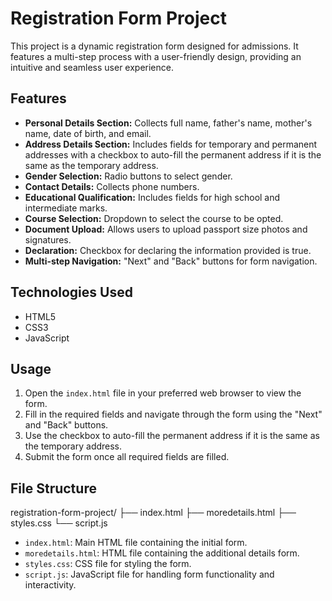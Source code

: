 # Registration Form Project

This project is a dynamic registration form designed for admissions. It features a multi-step process with a user-friendly design, providing an intuitive and seamless user experience.

## Features
- **Personal Details Section:** Collects full name, father's name, mother's name, date of birth, and email.
- **Address Details Section:** Includes fields for temporary and permanent addresses with a checkbox to auto-fill the permanent address if it is the same as the temporary address.
- **Gender Selection:** Radio buttons to select gender.
- **Contact Details:** Collects phone numbers.
- **Educational Qualification:** Includes fields for high school and intermediate marks.
- **Course Selection:** Dropdown to select the course to be opted.
- **Document Upload:** Allows users to upload passport size photos and signatures.
- **Declaration:** Checkbox for declaring the information provided is true.
- **Multi-step Navigation:** "Next" and "Back" buttons for form navigation.

## Technologies Used
- HTML5
- CSS3
- JavaScript

## Usage
1. Open the `index.html` file in your preferred web browser to view the form.
2. Fill in the required fields and navigate through the form using the "Next" and "Back" buttons.
3. Use the checkbox to auto-fill the permanent address if it is the same as the temporary address.
4. Submit the form once all required fields are filled.

## File Structure
registration-form-project/
├── index.html
├── moredetails.html
├── styles.css
└── script.js

- `index.html`: Main HTML file containing the initial form.
- `moredetails.html`: HTML file containing the additional details form.
- `styles.css`: CSS file for styling the form.
- `script.js`: JavaScript file for handling form functionality and interactivity.


